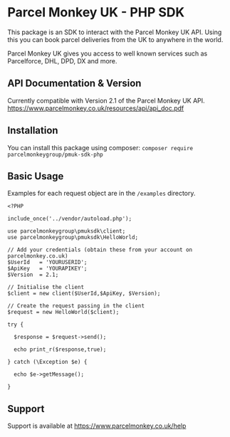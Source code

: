 # Parcel Monkey UK - PHP SDK
This package is an SDK to interact with the Parcel Monkey UK API. Using this you can book parcel deliveries from the UK to anywhere in the world.

Parcel Monkey UK gives you access to well known services such as Parcelforce, DHL, DPD, DX and more.

## API Documentation & Version
Currently compatible with Version 2.1 of the Parcel Monkey UK API.
https://www.parcelmonkey.co.uk/resources/api/api_doc.pdf

## Installation
You can install this package using composer:
`composer require parcelmonkeygroup/pmuk-sdk-php`

## Basic Usage
Examples for each request object are in the `/examples` directory.

```
<?PHP

include_once('../vendor/autoload.php');

use parcelmonkeygroup\pmuksdk\client;
use parcelmonkeygroup\pmuksdk\HelloWorld;

// Add your credentials (obtain these from your account on parcelmonkey.co.uk)
$UserId   = 'YOURUSERID';
$ApiKey   = 'YOURAPIKEY';
$Version  = 2.1;

// Initialise the client 
$client = new client($UserId,$ApiKey, $Version);

// Create the request passing in the client
$request = new HelloWorld($client);

try {
  
  $response = $request->send();

  echo print_r($response,true);
  
} catch (\Exception $e) {
  
  echo $e->getMessage();
  
}
```

## Support

Support is available at https://www.parcelmonkey.co.uk/help